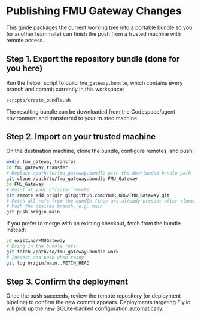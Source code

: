 # Publishing FMU Gateway Changes

This guide packages the current working tree into a portable bundle so you (or another teammate) can finish the push from a trusted machine with remote access.

## Step 1. Export the repository bundle (done for you here)

Run the helper script to build `fmu_gateway.bundle`, which contains every branch and commit currently in this workspace:

```bash
scripts/create_bundle.sh
```

The resulting bundle can be downloaded from the Codespace/agent environment and transferred to your trusted machine.

## Step 2. Import on your trusted machine

On the destination machine, clone the bundle, configure remotes, and push:

```bash
mkdir fmu_gateway_transfer
cd fmu_gateway_transfer
# Replace /path/to/fmu_gateway.bundle with the downloaded bundle path
git clone /path/to/fmu_gateway.bundle FMU_Gateway
cd FMU_Gateway
# Point at your official remote
git remote add origin git@github.com:YOUR_ORG/FMU_Gateway.git
# Fetch all refs from the bundle (they are already present after clone)
# Push the desired branch, e.g. main
git push origin main
```

If you prefer to merge with an existing checkout, fetch from the bundle instead:

```bash
cd existing/FMUGateway
# Bring in the bundle refs
git fetch /path/to/fmu_gateway.bundle work
# Inspect and push when ready
git log origin/main..FETCH_HEAD
```

## Step 3. Confirm the deployment

Once the push succeeds, review the remote repository (or deployment pipeline) to confirm the new commit appears. Deployments targeting Fly.io will pick up the new SQLite-backed configuration automatically.

